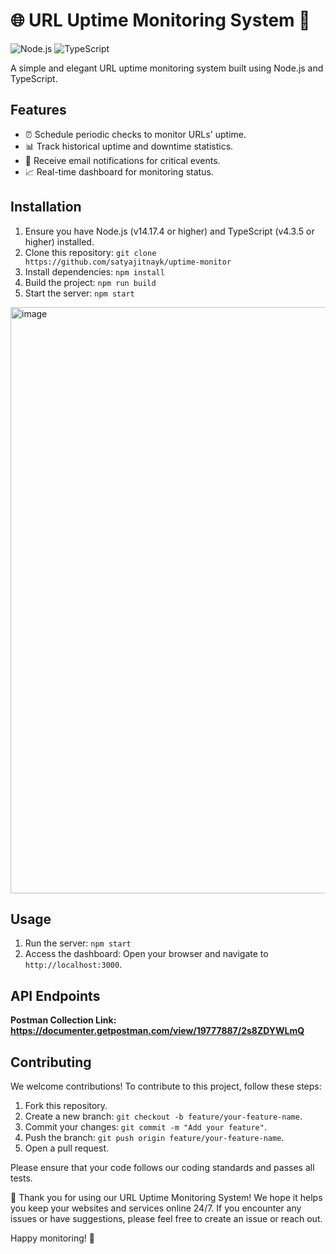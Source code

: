 # 🌐 URL Uptime Monitoring System 🚀

![Node.js](https://img.shields.io/badge/Node.js-v14.17.4-green.svg)
![TypeScript](https://img.shields.io/badge/TypeScript-v4.3.5-blue.svg)

A simple and elegant URL uptime monitoring system built using Node.js and TypeScript.

## Features

- ⏰ Schedule periodic checks to monitor URLs' uptime.
- 📊 Track historical uptime and downtime statistics.
- 📧 Receive email notifications for critical events.
- 📈 Real-time dashboard for monitoring status.

## Installation

1. Ensure you have Node.js (v14.17.4 or higher) and TypeScript (v4.3.5 or higher) installed.
2. Clone this repository: `git clone https://github.com/satyajitnayk/uptime-monitor`
3. Install dependencies: `npm install`
4. Build the project: `npm run build`
5. Start the server: `npm start`

<img width="938" alt="image" src="https://github.com/satyajitnayk/uptime-monitor/assets/32722867/398f915b-2a9c-42ab-8583-630094c248c8">

## Usage

1. Run the server: `npm start`
2. Access the dashboard: Open your browser and navigate to `http://localhost:3000`.

## API Endpoints
**Postman Collection Link:  https://documenter.getpostman.com/view/19777887/2s8ZDYWLmQ**

## Contributing

We welcome contributions! To contribute to this project, follow these steps:

1. Fork this repository.
2. Create a new branch: `git checkout -b feature/your-feature-name`.
3. Commit your changes: `git commit -m "Add your feature"`.
4. Push the branch: `git push origin feature/your-feature-name`.
5. Open a pull request.

Please ensure that your code follows our coding standards and passes all tests.


🙏 Thank you for using our URL Uptime Monitoring System! We hope it helps you keep your websites and services online 24/7. If you encounter any issues or have suggestions, please feel free to create an issue or reach out.

Happy monitoring! 👀
